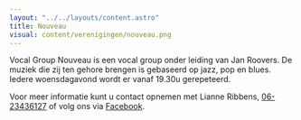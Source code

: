 ```yaml
---
layout: "../../layouts/content.astro"
title: Nouveau
visual: content/verenigingen/nouveau.png
---
```


Vocal Group Nouveau is een vocal group onder leiding van Jan Roovers. De muziek die zij ten gehore brengen is gebaseerd op jazz, pop en blues. Iedere woensdagavond wordt er vanaf 19.30u gerepeteerd.

Voor meer informatie kunt u contact opnemen met Lianne Ribbens, [06-23436127](tel:0623436127) of volg ons via [Facebook](https://www.facebook.com/VocalGroupNouveau/).
